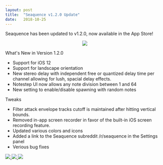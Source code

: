 ```yaml
---
layout: post
title:  "Seaquence v1.2.0 Update"
date:   2018-10-25
---
```


Seaquence has been updated to v1.2.0, now available in the App Store!

<center>
<a href="{{ site.app.storeurl }}" class="appstore_dl">
<img src="{{site.baseurl}}/images/Download_on_the_App_Store_Badge_US-UK_135x40.svg">
</a>
</center>

What's New in Version 1.2.0

  - Support for iOS 12
  - Support for landscape orientation
  - New stereo delay with independent free or quantized delay time per channel allowing for lush, spacial delay effects.
  - Notestep UI now allows any note division between 1 and 64
  - New setting to enable/disable spawning with random notes

Tweaks

  - Filter attack envelope tracks cutoff is maintained after hitting vertical bounds.
  - Removed in-app screen recorder in favor of the built-in iOS screen recording feature.
  - Updated various colors and icons
  - Added a link to the Seaquence subreddit /r/seaquence in the Settings panel
  - Verious bug fixes


<a href="{{ site.app.storeurl }}">
<img src="{{site.baseurl}}/images/screenshots/v1.2.0/ipad/screenshot_iPad12.9L_2x_00021 2.png" />
</a>

<a href="{{ site.app.storeurl }}">
<img src="{{site.baseurl}}/images/screenshots/v1.2.0/ipad/screenshot_iPad12.9L_2x_00029.png" />
</a>

<a href="{{ site.app.storeurl }}">
<img src="{{site.baseurl}}/images/screenshots/v1.2.0/ipad/screenshot_iPad12.9L_2x_00021.png" />
</a>

